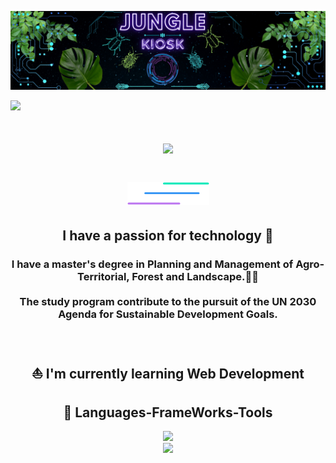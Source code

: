<div align="center">
  
![alt text](https://github.com/JungleKiosk/JungleKiosk/blob/main/banner_jk.png)
</div>
<img aling="right" src="https://visitor-badge.laobi.icu/badge?page_id=JungleKiosk.JunglrKiosk" />
<h1 align="center">
  <img src="https://readme-typing-svg.herokuapp.com/?font=Rigtheus&size=35&center=true&vCenter=true&width=500&height=70&duration=4000&lines=🌈Hello+Nice+People!🦆;+I'm+Fra!;"/>
<h1/>
<div align="center">
  
![alt text](https://github.com/JungleKiosk/JungleKiosk/blob/main/line.png)
</div>

<h2 align="center">I have a passion for technology 🤖</h2>

<h3 align="center">I have a master's degree in Planning and Management of Agro-Territorial, Forest and Landscape.🌳🦊 <br/><br/>
The study program contribute to the pursuit of the
UN 2030 Agenda for Sustainable Development Goals.</h3>
<br/>
<div align="center" >
<h2> ⛵ I'm currently learning Web Development</h2>
</div>

<h2 align="center">💾 Languages-FrameWorks-Tools</h2>
<div align="center">
  <a href="https://skillicons.dev">
    <img src="https://skillicons.dev/icons?i=html,css,javascript,python,r"> <br/>
    <img src="https://skillicons.dev/icons?i=vuejs,sass,bootstrap,vscode,git">
  <a/>
</div>




